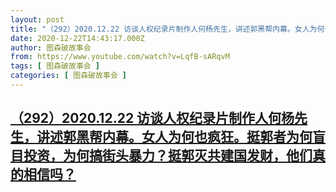 ```yaml
---
layout: post
title: "（292）2020.12.22 访谈人权纪录片制作人何杨先生，讲述郭黑帮内幕。女人为何也疯狂。挺郭者为何盲目投资，为何搞街头暴力？挺郭灭共建国发财，他们真的相信吗？"
date: 2020-12-22T14:43:17.000Z
author: 图森破故事会
from: https://www.youtube.com/watch?v=LqfB-sARqvM
tags: [ 图森破故事会 ]
categories: [ 图森破故事会 ]
---
```

<!--1608648197000-->
[（292）2020.12.22 访谈人权纪录片制作人何杨先生，讲述郭黑帮内幕。女人为何也疯狂。挺郭者为何盲目投资，为何搞街头暴力？挺郭灭共建国发财，他们真的相信吗？](https://www.youtube.com/watch?v=LqfB-sARqvM)
------

<div>

</div>
